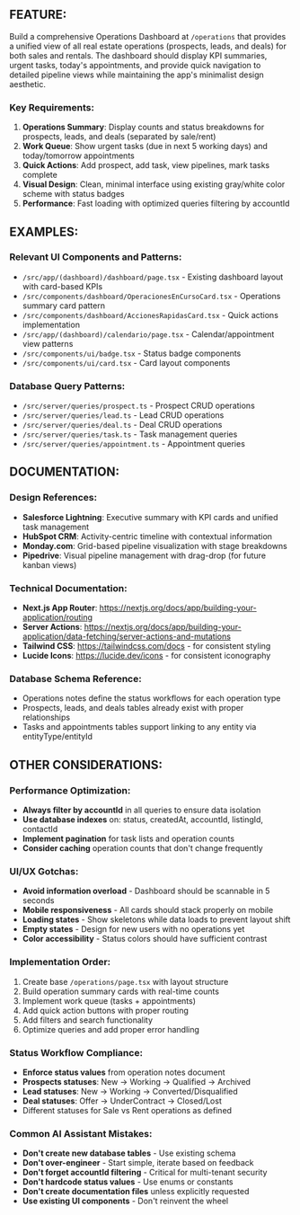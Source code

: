 ## FEATURE:

Build a comprehensive Operations Dashboard at `/operations` that provides a unified view of all real estate operations (prospects, leads, and deals) for both sales and rentals. The dashboard should display KPI summaries, urgent tasks, today's appointments, and provide quick navigation to detailed pipeline views while maintaining the app's minimalist design aesthetic.

### Key Requirements:
1. **Operations Summary**: Display counts and status breakdowns for prospects, leads, and deals (separated by sale/rent)
2. **Work Queue**: Show urgent tasks (due in next 5 working days) and today/tomorrow appointments
3. **Quick Actions**: Add prospect, add task, view pipelines, mark tasks complete
4. **Visual Design**: Clean, minimal interface using existing gray/white color scheme with status badges
5. **Performance**: Fast loading with optimized queries filtering by accountId

## EXAMPLES:

### Relevant UI Components and Patterns:
- `/src/app/(dashboard)/dashboard/page.tsx` - Existing dashboard layout with card-based KPIs
- `/src/components/dashboard/OperacionesEnCursoCard.tsx` - Operations summary card pattern
- `/src/components/dashboard/AccionesRapidasCard.tsx` - Quick actions implementation
- `/src/app/(dashboard)/calendario/page.tsx` - Calendar/appointment view patterns
- `/src/components/ui/badge.tsx` - Status badge components
- `/src/components/ui/card.tsx` - Card layout components

### Database Query Patterns:
- `/src/server/queries/prospect.ts` - Prospect CRUD operations
- `/src/server/queries/lead.ts` - Lead CRUD operations  
- `/src/server/queries/deal.ts` - Deal CRUD operations
- `/src/server/queries/task.ts` - Task management queries
- `/src/server/queries/appointment.ts` - Appointment queries

## DOCUMENTATION:

### Design References:
- **Salesforce Lightning**: Executive summary with KPI cards and unified task management
- **HubSpot CRM**: Activity-centric timeline with contextual information
- **Monday.com**: Grid-based pipeline visualization with stage breakdowns
- **Pipedrive**: Visual pipeline management with drag-drop (for future kanban views)

### Technical Documentation:
- **Next.js App Router**: https://nextjs.org/docs/app/building-your-application/routing
- **Server Actions**: https://nextjs.org/docs/app/building-your-application/data-fetching/server-actions-and-mutations
- **Tailwind CSS**: https://tailwindcss.com/docs - for consistent styling
- **Lucide Icons**: https://lucide.dev/icons - for consistent iconography

### Database Schema Reference:
- Operations notes define the status workflows for each operation type
- Prospects, leads, and deals tables already exist with proper relationships
- Tasks and appointments tables support linking to any entity via entityType/entityId

## OTHER CONSIDERATIONS:

### Performance Optimization:
- **Always filter by accountId** in all queries to ensure data isolation
- **Use database indexes** on: status, createdAt, accountId, listingId, contactId
- **Implement pagination** for task lists and operation counts
- **Consider caching** operation counts that don't change frequently

### UI/UX Gotchas:
- **Avoid information overload** - Dashboard should be scannable in 5 seconds
- **Mobile responsiveness** - All cards should stack properly on mobile
- **Loading states** - Show skeletons while data loads to prevent layout shift
- **Empty states** - Design for new users with no operations yet
- **Color accessibility** - Status colors should have sufficient contrast

### Implementation Order:
1. Create base `/operations/page.tsx` with layout structure
2. Build operation summary cards with real-time counts
3. Implement work queue (tasks + appointments)
4. Add quick action buttons with proper routing
5. Add filters and search functionality
6. Optimize queries and add proper error handling

### Status Workflow Compliance:
- **Enforce status values** from operation notes document
- **Prospects statuses**: New → Working → Qualified → Archived
- **Lead statuses**: New → Working → Converted/Disqualified  
- **Deal statuses**: Offer → UnderContract → Closed/Lost
- Different statuses for Sale vs Rent operations as defined

### Common AI Assistant Mistakes:
- **Don't create new database tables** - Use existing schema
- **Don't over-engineer** - Start simple, iterate based on feedback
- **Don't forget accountId filtering** - Critical for multi-tenant security
- **Don't hardcode status values** - Use enums or constants
- **Don't create documentation files** unless explicitly requested
- **Use existing UI components** - Don't reinvent the wheel